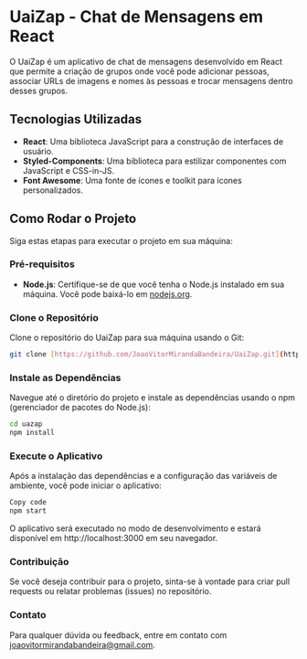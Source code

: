 # UaiZap - Chat de Mensagens em React

O UaiZap é um aplicativo de chat de mensagens desenvolvido em React que permite a criação de grupos onde você pode adicionar pessoas, associar URLs de imagens e nomes às pessoas e trocar mensagens dentro desses grupos.

## Tecnologias Utilizadas

- **React**: Uma biblioteca JavaScript para a construção de interfaces de usuário.
- **Styled-Components**: Uma biblioteca para estilizar componentes com JavaScript e CSS-in-JS.
- **Font Awesome**: Uma fonte de ícones e toolkit para ícones personalizados.

## Como Rodar o Projeto

Siga estas etapas para executar o projeto em sua máquina:

### Pré-requisitos

- **Node.js**: Certifique-se de que você tenha o Node.js instalado em sua máquina. Você pode baixá-lo em [nodejs.org](https://nodejs.org/).

### Clone o Repositório

Clone o repositório do UaiZap para sua máquina usando o Git:

```bash
git clone [https://github.com/JoaoVitorMirandaBandeira/UaiZap.git](https://github.com/JoaoVitorMirandaBandeira/UaiZap.git)
```

### Instale as Dependências
Navegue até o diretório do projeto e instale as dependências usando o npm (gerenciador de pacotes do Node.js):
```bash
cd uazap
npm install
```
### Execute o Aplicativo
Após a instalação das dependências e a configuração das variáveis de ambiente, você pode iniciar o aplicativo:

```bash
Copy code
npm start
```
O aplicativo será executado no modo de desenvolvimento e estará disponível em http://localhost:3000 em seu navegador.

### Contribuição
Se você deseja contribuir para o projeto, sinta-se à vontade para criar pull requests ou relatar problemas (issues) no repositório.

### Contato
Para qualquer dúvida ou feedback, entre em contato com joaovitormirandabandeira@gmail.com.
